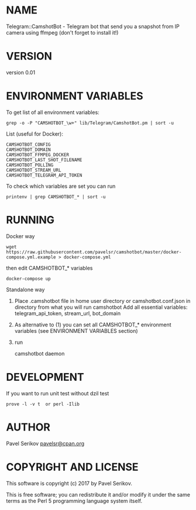 # NAME

Telegram::CamshotBot - Telegram bot that send you a snapshot from IP camera using ffmpeg (don't forget to install it!)

# VERSION

version 0.01

# ENVIRONMENT VARIABLES

To get list of all environment variables:

    grep -o -P "CAMSHOTBOT_\w+" lib/Telegram/CamshotBot.pm | sort -u

List (useful for Docker):

    CAMSHOTBOT_CONFIG
    CAMSHOTBOT_DOMAIN
    CAMSHOTBOT_FFMPEG_DOCKER
    CAMSHOTBOT_LAST_SHOT_FILENAME
    CAMSHOTBOT_POLLING
    CAMSHOTBOT_STREAM_URL
    CAMSHOTBOT_TELEGRAM_API_TOKEN

To check which variables are set you can run

    printenv | grep CAMSHOTBOT_* | sort -u

# RUNNING

Docker way

    wget https://raw.githubusercontent.com/pavelsr/camshotbot/master/docker-compose.yml.example > docker-compose.yml

then edit CAMSHOTBOT\_\* variables

    docker-compose up

Standalone way

1) Place .camshotbot file in home user directory or camshotbot.conf.json in directory from what you will run camshotbot
Add all essential variables:  telegram\_api\_token, stream\_url, bot\_domain

2) As alternative to (1) you can set all CAMSHOTBOT\_\* environment variables (see ENVIRONMENT VARIABLES section)

3) run

    camshotbot daemon

# DEVELOPMENT

If you want to run unit test without dzil test

    prove -l -v t  or perl -Ilib

# AUTHOR

Pavel Serikov <pavelsr@cpan.org>

# COPYRIGHT AND LICENSE

This software is copyright (c) 2017 by Pavel Serikov.

This is free software; you can redistribute it and/or modify it under
the same terms as the Perl 5 programming language system itself.
